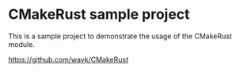 # CMakeRust sample project

This is a sample project to demonstrate the usage of the CMakeRust module.

https://github.com/wayk/CMakeRust
